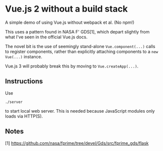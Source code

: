 # Vue.js 2 without a build stack

A simple demo of using Vue.js without webpack et al. (No npm!)

This uses a pattern found in NASA F' GDS[1], which depart slightly from what I've seen in the official Vue.js docs.

The novel bit is the use of seemingly stand-alone `Vue.component(...)` calls to register components,
rather than explicitly attaching components to a  `new Vue(...)` instance.

Vue.js 3 will probably break this by moving to `Vue.createApp(...)`.


## Instructions

Use

    ./server

to start local web server. This is needed because JavaScript modules only loads via HTTP(S).


## Notes

[1] https://github.com/nasa/fprime/tree/devel/Gds/src/fprime_gds/flask 
